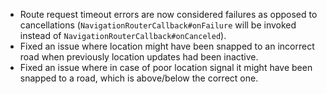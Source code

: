 - Route request timeout errors are now considered failures as opposed to cancellations (`NavigationRouterCallback#onFailure` will be invoked instead of `NavigationRouterCallback#onCanceled`).
- Fixed an issue where location might have been snapped to an incorrect road when previously location updates had been inactive.
- Fixed an issue where in case of poor location signal it might have been snapped to a road, which is above/below the correct one. 